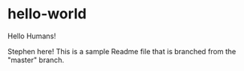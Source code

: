 # hello-world

Hello Humans!

Stephen here! This is a sample Readme file that is branched from the "master" branch.
